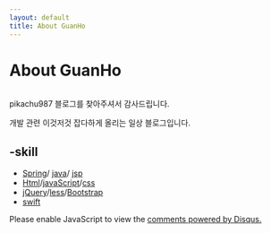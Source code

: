 ```yaml
---
layout: default
title: About GuanHo
---
```


<div class="post">
	<h1 class="pageTitle">About GuanHo</h1>
	<img src="{{ '/assets/img/profile.jpeg' | prepend: site.baseurl }}" alt="">
	<p class="intro">pikachu987  블로그를 찾아주셔서 감사드립니다.</p>
	<p>개발 관련 이것저것 잡다하게 올리는 일상 블로그입니다.</p>
	<h2>-skill</h2>
	<ul>
		<li>
			<a href="http://spring.io/">Spring</a>/
			<a href="http://www.oracle.com/technetwork/java/javaee/overview/index.html">java</a>/
			<a href="http://www.oracle.com/technetwork/java/javaee/jsp/index.html">jsp</a></li>
		<li><a href="http://www.w3schools.com/html/default.asp">Html</a>/<a href="http://www.w3schools.com/js/">javaScript</a>/<a href="http://www.w3schools.com/css/">css</a></li>
		<li><a href="https://jquery.com/">jQuery</a>/<a href="http://lesscss.org/">less</a>/<a href="http://getbootstrap.com/">Bootstrap</a></li>
		<li><a href="https://developer.apple.com/swift/">swift</a></li>
  </ul>
</div>
<div id="disqus_thread"></div>
<script>
    /**
     *  RECOMMENDED CONFIGURATION VARIABLES: EDIT AND UNCOMMENT THE SECTION BELOW TO INSERT DYNAMIC VALUES FROM YOUR PLATFORM OR CMS.
     *  LEARN WHY DEFINING THESE VARIABLES IS IMPORTANT: https://disqus.com/admin/universalcode/#configuration-variables
     */
    /*
    var disqus_config = function () {
        this.page.url = PAGE_URL;  // Replace PAGE_URL with your page's canonical URL variable
        this.page.identifier = PAGE_IDENTIFIER; // Replace PAGE_IDENTIFIER with your page's unique identifier variable
    };
    */
    (function() {  // DON'T EDIT BELOW THIS LINE
        var d = document, s = d.createElement('script');
        
        s.src = '//pikachu987blog.disqus.com/embed.js';
        
        s.setAttribute('data-timestamp', +new Date());
        (d.head || d.body).appendChild(s);
    })();
</script>
<noscript>Please enable JavaScript to view the <a href="https://disqus.com/?ref_noscript" rel="nofollow">comments powered by Disqus.</a></noscript>

<script id="dsq-count-scr" src="//pikachu987blog.disqus.com/count.js" async></script>
